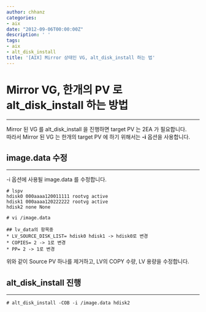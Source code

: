 ```yaml
---
author: chhanz
categories:
- aix
date: "2012-09-06T00:00:00Z"
description: ' '
tags:
- aix
- alt_disk_install
title: '[AIX] Mirror 상태인 VG, alt_disk_install 하는 법'
---
```


# Mirror VG, 한개의 PV 로 alt_disk_install 하는 방법
* * *

Mirror 된 VG 를 alt_disk_install 을 진행하면 target PV 는 2EA 가 필요합니다.   
따라서 Mirror 된 VG 는 한개의 target PV 에 하기 위해서는 **-i** 옵션을 사용합니다.   

## image.data 수정
* * *
-i 옵션에 사용될 image.data 를 수정합니다.

```
# lspv 
hdisk0 000aaaa120011111 rootvg active 
hdisk1 000aaaa120222222 rootvg active 
hdisk2 none None 

# vi /image.data

## lv_data의 항목중 
* LV_SOURCE_DISK_LIST= hdisk0 hdisk1 -> hdisk0로 변경 
* COPIES= 2 -> 1로 변경 
* PP= 2 -> 1로 변경 
```

위와 같이 Source PV 하나를 제거하고, LV의 COPY 수량, LV 용량을 수정합니다.    

## alt_disk_install 진행
* * *
```
# alt_disk_install -COB -i /image.data hdisk2
```

